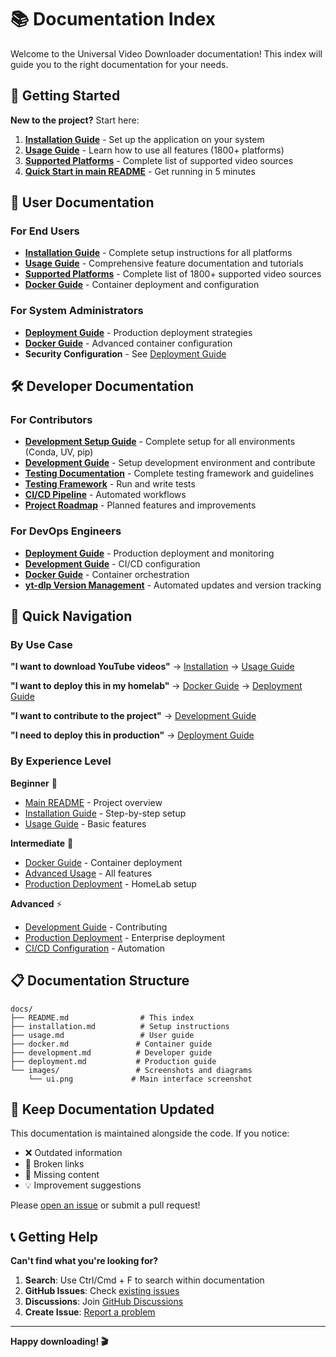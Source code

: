 # 📚 Documentation Index

Welcome to the Universal Video Downloader documentation! This index will guide you to the right documentation for your needs.

## 🚀 Getting Started

**New to the project?** Start here:

1. **[Installation Guide](installation.md)** - Set up the application on your system
2. **[Usage Guide](usage.md)** - Learn how to use all features (1800+ platforms)
3. **[Supported Platforms](supported-platforms.md)** - Complete list of supported video sources
4. **[Quick Start in main README](../README.md)** - Get running in 5 minutes

## 📖 User Documentation

### For End Users
- **[Installation Guide](installation.md)** - Complete setup instructions for all platforms
- **[Usage Guide](usage.md)** - Comprehensive feature documentation and tutorials
- **[Supported Platforms](supported-platforms.md)** - Complete list of 1800+ supported video sources
- **[Docker Guide](docker.md)** - Container deployment and configuration

### For System Administrators
- **[Deployment Guide](deployment.md)** - Production deployment strategies
- **[Docker Guide](docker.md)** - Advanced container configuration
- **Security Configuration** - See [Deployment Guide](deployment.md#security-configuration)

## 🛠️ Developer Documentation

### For Contributors
- **[Development Setup Guide](development-setup.md)** - Complete setup for all environments (Conda, UV, pip)
- **[Development Guide](development.md)** - Setup development environment and contribute
- **[Testing Documentation](testing.md)** - Complete testing framework and guidelines
- **[Testing Framework](development.md#testing-framework)** - Run and write tests
- **[CI/CD Pipeline](development.md#ci-cd-pipeline)** - Automated workflows
- **[Project Roadmap](todo.md)** - Planned features and improvements

### For DevOps Engineers
- **[Deployment Guide](deployment.md)** - Production deployment and monitoring
- **[Development Guide](development.md#ci-cd-pipeline)** - CI/CD configuration
- **[Docker Guide](docker.md)** - Container orchestration
- **[yt-dlp Version Management](ytdlp-version-management.md)** - Automated updates and version tracking

## 🎯 Quick Navigation

### By Use Case

**"I want to download YouTube videos"**
→ [Installation](installation.md) → [Usage Guide](usage.md)

**"I want to deploy this in my homelab"**
→ [Docker Guide](docker.md) → [Deployment Guide](deployment.md)

**"I want to contribute to the project"**
→ [Development Guide](development.md)

**"I need to deploy this in production"**
→ [Deployment Guide](deployment.md)

### By Experience Level

**Beginner** 🌱
- [Main README](../README.md) - Project overview
- [Installation Guide](installation.md) - Step-by-step setup
- [Usage Guide](usage.md) - Basic features

**Intermediate** 🚀
- [Docker Guide](docker.md) - Container deployment
- [Advanced Usage](usage.md#advanced-features) - All features
- [Production Deployment](deployment.md#homelab-deployment) - HomeLab setup

**Advanced** ⚡
- [Development Guide](development.md) - Contributing
- [Production Deployment](deployment.md) - Enterprise deployment
- [CI/CD Configuration](development.md#ci-cd-pipeline) - Automation

## 📋 Documentation Structure

```
docs/
├── README.md                # This index
├── installation.md          # Setup instructions
├── usage.md                 # User guide
├── docker.md               # Container guide
├── development.md          # Developer guide
├── deployment.md           # Production guide
└── images/                 # Screenshots and diagrams
    └── ui.png             # Main interface screenshot
```

## 🔄 Keep Documentation Updated

This documentation is maintained alongside the code. If you notice:
- ❌ Outdated information
- 🐛 Broken links
- 📝 Missing content
- 💡 Improvement suggestions

Please [open an issue](https://github.com/EgalitarianMonkey/hometube/issues) or submit a pull request!

## 📞 Getting Help

**Can't find what you're looking for?**

1. **Search**: Use Ctrl/Cmd + F to search within documentation
2. **GitHub Issues**: Check [existing issues](https://github.com/EgalitarianMonkey/hometube/issues)
3. **Discussions**: Join [GitHub Discussions](https://github.com/EgalitarianMonkey/hometube/discussions)
4. **Create Issue**: [Report a problem](https://github.com/EgalitarianMonkey/hometube/issues/new)

---

**Happy downloading! 🎬**